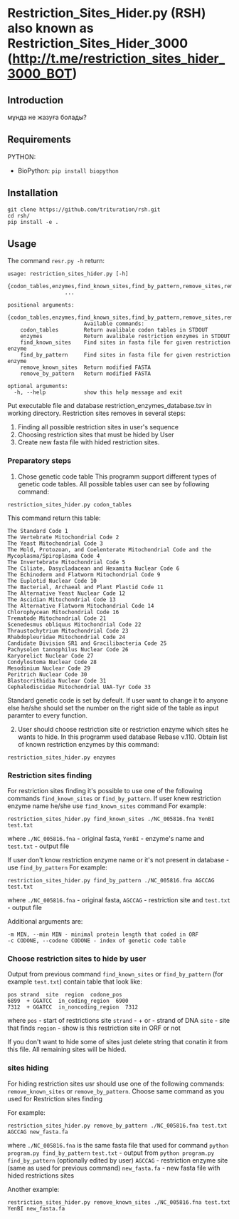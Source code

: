 # Restriction_Sites_Hider.py (RSH) also known as Restriction_Sites_Hider_3000 (http://t.me/restriction_sites_hider_3000_BOT)

## Introduction

мұнда не жазуға болады?

## Requirements

PYTHON:
  * BioPython: `pip install biopython`

## Installation

```
git clone https://github.com/trituration/rsh.git  
cd rsh/  
pip install -e .  
```

## Usage
The command `resr.py -h` return:

```
usage: restriction_sites_hider.py [-h]
                  {codon_tables,enzymes,find_known_sites,find_by_pattern,remove_sites,remove_by_pattern}
                  ...

positional arguments:
  {codon_tables,enzymes,find_known_sites,find_by_pattern,remove_sites,remove_by_pattern}
                        Available commands:
    codon_tables        Return avalibale codon tables in STDOUT
    enzymes             Return avalibale restriction enzymes in STDOUT
    find_known_sites    Find sites in fasta file for given restriction enzyme
    find_by_pattern     Find sites in fasta file for given restriction enzyme
    remove_known_sites  Return modified FASTA
    remove_by_pattern   Return modified FASTA

optional arguments:
  -h, --help            show this help message and exit
```
Put executable file and database restriction_enzymes_database.tsv in working directory. 
Restriction sites removes in several steps: 
1. Finding all possible restriction sites in user's sequence
2. Choosing restriction sites that must be hided by User
3. Create new fasta file with hided restriction sites. 


### Preparatory steps

1. Chose genetic code table
This programm support different types of genetic code tables. All possible tables user can see by following command:

```
restriction_sites_hider.py codon_tables
```

This command return this table:
```
The Standard Code 1
The Vertebrate Mitochondrial Code 2
The Yeast Mitochondrial Code 3
The Mold, Protozoan, and Coelenterate Mitochondrial Code and the Mycoplasma/Spiroplasma Code 4
The Invertebrate Mitochondrial Code 5
The Ciliate, Dasycladacean and Hexamita Nuclear Code 6
The Echinoderm and Flatworm Mitochondrial Code 9
The Euplotid Nuclear Code 10
The Bacterial, Archaeal and Plant Plastid Code 11
The Alternative Yeast Nuclear Code 12
The Ascidian Mitochondrial Code 13
The Alternative Flatworm Mitochondrial Code 14
Chlorophycean Mitochondrial Code 16
Trematode Mitochondrial Code 21
Scenedesmus obliquus Mitochondrial Code 22
Thraustochytrium Mitochondrial Code 23
Rhabdopleuridae Mitochondrial Code 24
Candidate Division SR1 and Gracilibacteria Code 25
Pachysolen tannophilus Nuclear Code 26
Karyorelict Nuclear Code 27
Condylostoma Nuclear Code 28
Mesodinium Nuclear Code 29
Peritrich Nuclear Code 30
Blastocrithidia Nuclear Code 31
Cephalodiscidae Mitochondrial UAA-Tyr Code 33
```
Standard genetic code is set by defeult. If user want to change it to anyone else he/she should set the number on the right side of the table as input paramter to every function. 

2. User should choose restriction site or restriction enzyme which sites he wants to hide. In this programm used database Rebase v.110. Obtain list of known restriction enzymes by this command:

```
restriction_sites_hider.py enzymes
```
### Restriction sites finding

For restriction sites finding it's possible to use one of the following commands `find_known_sites` or `find_by_pattern`. 
If user knew restriction enzyme name he/she use `find_known_sites` command
For example:
```
restriction_sites_hider.py find_known_sites ./NC_005816.fna YenBI test.txt
```
where `./NC_005816.fna` - original fasta, `YenBI` - enzyme's name and `test.txt` - output file

If user don't know restriction enzyme name or it's not present in database - use `find_by_pattern`
For example:
```
restriction_sites_hider.py find_by_pattern ./NC_005816.fna AGCCAG test.txt
```
where `./NC_005816.fna` - original fasta, `AGCCAG` - restriction site and `test.txt` - output file

Additional arguments are:
```
-m MIN, --min MIN - minimal protein length that coded in ORF
-c CODONE, --codone CODONE - index of genetic code table
```

###  Choose restriction sites to hide by user

Output from previous command `find_known_sites` or `find_by_pattern` (for example `test.txt`) contain table that look like:
```
pos strand  site  region  codone_pos
6899  + GGATCC  in_coding_region  6900
7312  + GGATCC  in_noncoding_region  7312
```

where 
`pos` - start of restrictions site
`strand` - + or - strand of DNA
`site` - site that finds 
`region` - show is this restriction site in ORF or not

If you don't want to hide some of sites just delete string that conatin it from this file. All remaining sites will be hided.

### sites hiding

For hiding restriction sites usr should use one of the following commands: `remove_known_sites` or `remove_by_pattern`. 
Choose same command as you used for Restriction sites finding

For example:
```
restriction_sites_hider.py remove_by_pattern ./NC_005816.fna test.txt AGCCAG new_fasta.fa
```
where 
`./NC_005816.fna` is the same fasta file that used for command `python program.py find_by_pattern`
`test.txt` - output from `python program.py find_by_pattern` (optionally edited by user)
`AGCCAG` - restriction enzyme site (same as used for previous command)
`new_fasta.fa` - new fasta file with hided restrictions sites

Another example:
```
restriction_sites_hider.py remove_known_sites ./NC_005816.fna test.txt YenBI new_fasta.fa
```

